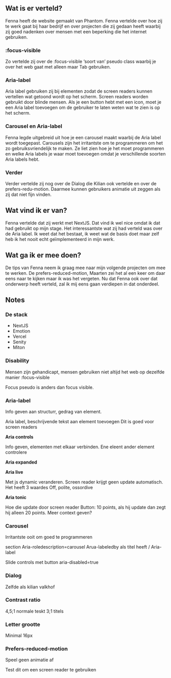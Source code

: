## Wat is er verteld?
Fenna heeft de website gemaakt van Phantom. Fenna vertelde over hoe zij te werk gaat bij haar bedrijf en over projecten die zij gedaan heeft waarbij zij goed nadenken over mensen met een beperking die het internet gebruiken. 

### :focus-visible
Zo vertelde zij over de :focus-visible ‘soort van’ pseudo class waarbij je over het web gaat met alleen maar Tab gebruiken. 

### Aria-label
Aria label gebruiken zij bij elementen zodat de screen readers kunnen vertellen wat getoond wordt op het scherm. Screen readers worden gebruikt door blinde mensen. Als je een button hebt met een icon, moet je een Aria label toevoegen om de gebruiker te laten weten wat te zien is op het scherm. 

### Carousel en Aria-label
Fenna legde uitgebreid uit hoe je een carousel maakt waarbij de Aria label wordt toegepast. Carousels zijn het irritantste om te programmeren om het zo gebruiksvriendelijk te maken. Ze liet zien hoe je het moet programmeren en welke Aria labels je waar moet toevoegen omdat je verschillende soorten Aria labels hebt. 

### Verder
Verder vertelde zij nog over de Dialog die Kilian ook vertelde en over de prefers-redu-motion. Daarmee kunnen gebruikers animatie uit zeggen als zij dat niet fijn vinden.

## Wat vind ik er van?
Fenna vertelde dat zij werkt met NextJS. Dat vind ik wel nice omdat ik dat had gebruikt op mijn stage. Het interessantste wat zij had verteld was over de Aria label. Ik weet dat het bestaat, ik weet wat de basis doet maar zelf heb ik het nooit echt geïmplementeerd in mijn werk. 

## Wat ga ik er mee doen?
De tips van Fenna neem ik graag mee naar mijn volgende projecten om mee te werken. De prefers-reduced-motion, Maarten zei het al een keer om daar eens naar te kijken maar ik was het vergeten. Nu dat Fenna ook over dat onderwerp heeft verteld, zal ik mij eens gaan verdiepen in dat onderdeel. 

## Notes
### De stack
- NextJS
- Emotion
- Vercel
- Senity
- Miton

### Disability
Mensen zijn gehandicapt, mensen gebruiken niet altijd het web op dezelfde manier
:focus-visible

Focus pseudo is anders dan focus visible.

### Aria-label
Info geven aan structurr, gedrag van element.

Aria label, beschrijvende tekst aan element toevoegen
Dit is goed voor screen readers

**Aria controls**

Info geven, elementen met elkaar verbinden. Ene eleent ander element controlere

**Aria expanded**

**Aria live**

Met js dynamic veranderen. Screen reader krijgt geen update automatisch. 
Het heeft 3 waardes
Off, polite, ossordive

**Aria tonic**

Hoe die update door screen reader
Button: 10 points, als hij update dan zegt hij alleen 20 points.
Meer context geven?

### Carousel
Irritantste ooit om goed te programmeren

section
Aria-roledescription=carousel
Arua-labeledby als titel heeft / Aria-label

Slide controls met button aria-disabled=true

### Dialog
Zelfde als kilian valkhof

### Contrast ratio
4,5;1 normale teskt
3;1 titels

### Letter grootte
Minimal 16px

### Prefers-reduced-motion
Speel geen animatie af

Test dit om een screen reader te gebruiken


